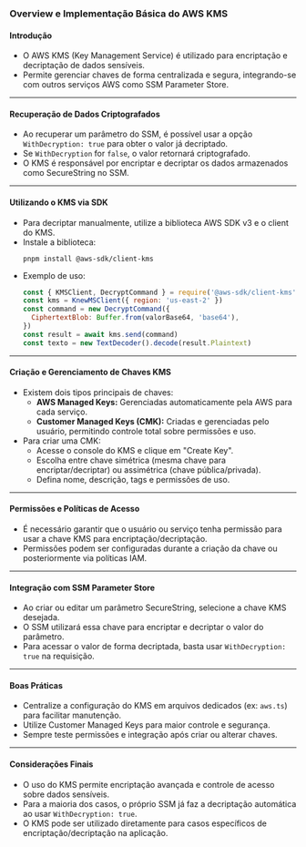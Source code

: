 ### Overview e Implementação Básica do AWS KMS

#### Introdução

- O AWS KMS (Key Management Service) é utilizado para encriptação e decriptação de dados sensíveis.
- Permite gerenciar chaves de forma centralizada e segura, integrando-se com outros serviços AWS como SSM Parameter Store.

---

#### Recuperação de Dados Criptografados

- Ao recuperar um parâmetro do SSM, é possível usar a opção `WithDecryption: true` para obter o valor já decriptado.
- Se `WithDecryption` for `false`, o valor retornará criptografado.
- O KMS é responsável por encriptar e decriptar os dados armazenados como SecureString no SSM.

---

#### Utilizando o KMS via SDK

- Para decriptar manualmente, utilize a biblioteca AWS SDK v3 e o client do KMS.
- Instale a biblioteca:
  ```
  pnpm install @aws-sdk/client-kms
  ```
- Exemplo de uso:
  ```js
  const { KMSClient, DecryptCommand } = require('@aws-sdk/client-kms')
  const kms = KnewMSClient({ region: 'us-east-2' })
  const command = new DecryptCommand({
    CiphertextBlob: Buffer.from(valorBase64, 'base64'),
  })
  const result = await kms.send(command)
  const texto = new TextDecoder().decode(result.Plaintext)
  ```

---

#### Criação e Gerenciamento de Chaves KMS

- Existem dois tipos principais de chaves:
  - **AWS Managed Keys:** Gerenciadas automaticamente pela AWS para cada serviço.
  - **Customer Managed Keys (CMK):** Criadas e gerenciadas pelo usuário, permitindo controle total sobre permissões e uso.
- Para criar uma CMK:
  - Acesse o console do KMS e clique em "Create Key".
  - Escolha entre chave simétrica (mesma chave para encriptar/decriptar) ou assimétrica (chave pública/privada).
  - Defina nome, descrição, tags e permissões de uso.

---

#### Permissões e Políticas de Acesso

- É necessário garantir que o usuário ou serviço tenha permissão para usar a chave KMS para encriptação/decriptação.
- Permissões podem ser configuradas durante a criação da chave ou posteriormente via políticas IAM.

---

#### Integração com SSM Parameter Store

- Ao criar ou editar um parâmetro SecureString, selecione a chave KMS desejada.
- O SSM utilizará essa chave para encriptar e decriptar o valor do parâmetro.
- Para acessar o valor de forma decriptada, basta usar `WithDecryption: true` na requisição.

---

#### Boas Práticas

- Centralize a configuração do KMS em arquivos dedicados (ex: `aws.ts`) para facilitar manutenção.
- Utilize Customer Managed Keys para maior controle e segurança.
- Sempre teste permissões e integração após criar ou alterar chaves.

---

#### Considerações Finais

- O uso do KMS permite encriptação avançada e controle de acesso sobre dados sensíveis.
- Para a maioria dos casos, o próprio SSM já faz a decriptação automática ao usar `WithDecryption: true`.
- O KMS pode ser utilizado diretamente para casos específicos de encriptação/decriptação na aplicação.
